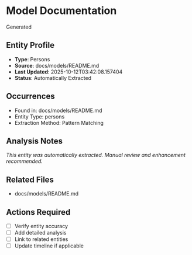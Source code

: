 # Model Documentation

Generated

## Entity Profile
- **Type**: Persons
- **Source**: docs/models/README.md
- **Last Updated**: 2025-10-12T03:42:08.157404
- **Status**: Automatically Extracted

## Occurrences
- Found in: docs/models/README.md
- Entity Type: persons
- Extraction Method: Pattern Matching

## Analysis Notes
*This entity was automatically extracted. Manual review and enhancement recommended.*

## Related Files
- docs/models/README.md

## Actions Required
- [ ] Verify entity accuracy
- [ ] Add detailed analysis
- [ ] Link to related entities
- [ ] Update timeline if applicable
